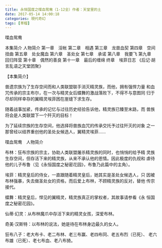 ```yaml
---
title: 永恒国度之喋血鸳鸯（1-12全）作者：天堂里的土
date: 2017-05-14 14:00:18
categories: 現代奇幻
tags: [草榴]
---
```

喋血鸳鸯

本集简介
人物简介
第一章　淫帐
第二章　相遇
第三章　龙兽血契
第四章　空间扭曲
第五章　处女魔血
第六章　圣处女
第七章　承诺
第八章　我要飞
第九章　回归阵营
第十章　偶然的善良
第十一章　最后的缠绵
终章　埃菲日志
《后记·胡言乱语之天堂团聚》


【本集简介】

兽遗宗族为了生存空间而和人类联盟联手消灭精灵族，而他，拥有强悍力量
和血咒传承的宗主布尔，在一次与精灵女后蝶舞的激战落败下，不得不与意图同
归于尽却同样幸存的翼精灵埃菲困在崖缝下求生存。

随着战事加紧，传承的记忆与过往历史经验告诉他，精灵族已臻至末路，而
兽族将会是人类联盟下一个歼灭的目标！

为了延续宗族的生存空间，他选择将兽族血咒的传承交托予过往歼灭的对象
之一那曾经以结界重创他的圣处女候选人，翼精灵埃菲……



喋血鸳鸯　人物简介

布林：狂布宗族的宗主，协助人类联盟屠杀精灵族的同时，也悄悄的给予精
灵族生存空间，但存活下来的精灵族，从来不承认他的恩情。因此极度的仇视和
虐待他的儿子布鲁（见《永恒国度之秘密花园》，布鲁乃此篇中的主角）。

埃菲：精灵皇后的侍女，一直跟随着精灵皇后，她其实是圣处女候选人，只
因被布林强暴，失去做圣处女的资格，而后爱上布林，不顾精灵族的反对，替他
传宗接代。

蝶舞：精灵皇后，悍见的翼精灵，精灵族真正的掌权者，其故事请参看《永
恒国度之秘密花园》。

仙蒂·幻灵：从布林魔爪中存活下来的精灵女孩，深爱布林。

奇美·汉斯特：以布林的说法，她是待在布林身边最久的女人。

狂布八子：老大布卡、老二布林、老三布赢、老四布同、老五布烈（已死）、
老六布雄（已死）、老七布血、老八布猗。